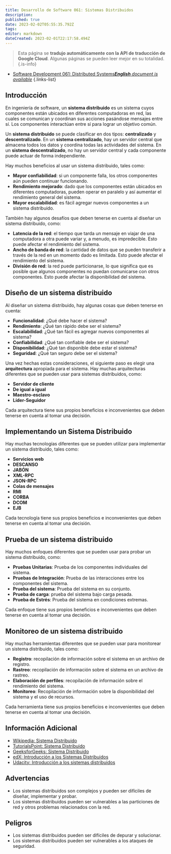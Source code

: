 ```yaml
---
title: Desarrollo de Software 061: Sistemas Distribuidos
description: 
published: true
date: 2023-02-02T05:55:35.792Z
tags: 
editor: markdown
dateCreated: 2023-02-01T22:17:58.494Z
---
```


> Esta página se **tradujo automáticamente con la API de traducción de Google Cloud**.
Algunas páginas se pueden leer mejor en su totalidad.{.is-info}



- [Software Development 061: Distributed Systems***English** document is available*](/en/Knowledge-base/Software-Development/Learning/software-development-061-distributed-systems)
{.links-list}

  
## Introducción
  
  En ingeniería de software, un **sistema distribuido** es un sistema cuyos componentes están ubicados en diferentes computadoras en red, las cuales se comunican y coordinan sus acciones pasándose mensajes entre sí. Los componentes interactúan entre sí para lograr un objetivo común.
  
  Un **sistema distribuido** se puede clasificar en dos tipos: **centralizado** y **descentralizado**. En un **sistema centralizado**, hay un servidor central que almacena todos los datos y coordina todas las actividades del sistema. En un **sistema descentralizado**, no hay un servidor central y cada componente puede actuar de forma independiente.
  
  Hay muchos beneficios al usar un sistema distribuido, tales como:
  
  - **Mayor confiabilidad**: si un componente falla, los otros componentes aún pueden continuar funcionando.
  - **Rendimiento mejorado**: dado que los componentes están ubicados en diferentes computadoras, pueden operar en paralelo y así aumentar el rendimiento general del sistema.
  - **Mayor escalabilidad**: es fácil agregar nuevos componentes a un sistema distribuido.
  
  También hay algunos desafíos que deben tenerse en cuenta al diseñar un sistema distribuido, como:
  
  - **Latencia de la red**: el tiempo que tarda un mensaje en viajar de una computadora a otra puede variar y, a menudo, es impredecible. Esto puede afectar el rendimiento del sistema.
  - **Ancho de banda de red**: la cantidad de datos que se pueden transferir a través de la red en un momento dado es limitada. Esto puede afectar el rendimiento del sistema.
  - **División de red**: la red puede particionarse, lo que significa que es posible que algunos componentes no puedan comunicarse con otros componentes. Esto puede afectar la disponibilidad del sistema.
  
  ## Diseño de un sistema distribuido
  
  Al diseñar un sistema distribuido, hay algunas cosas que deben tenerse en cuenta:
  
  - **Funcionalidad**: ¿Qué debe hacer el sistema?
  - **Rendimiento**: ¿Qué tan rápido debe ser el sistema?
  - **Escalabilidad**: ¿Qué tan fácil es agregar nuevos componentes al sistema?
  - **Confiabilidad**: ¿Qué tan confiable debe ser el sistema?
  - **Disponibilidad**: ¿Qué tan disponible debe estar el sistema?
  - **Seguridad**: ¿Qué tan seguro debe ser el sistema?
  
  Una vez hechas estas consideraciones, el siguiente paso es elegir una **arquitectura** apropiada para el sistema. Hay muchas arquitecturas diferentes que se pueden usar para sistemas distribuidos, como:
  
  - **Servidor de cliente**
  - **De igual a igual**
  - **Maestro-esclavo**
  - **Líder-Seguidor**
  
  Cada arquitectura tiene sus propios beneficios e inconvenientes que deben tenerse en cuenta al tomar una decisión.
  
  ## Implementando un Sistema Distribuido
  
  Hay muchas tecnologías diferentes que se pueden utilizar para implementar un sistema distribuido, tales como:
  
  - **Servicios web**
  - **DESCANSO**
  - **JABÓN**
  - **XML-RPC**
  - **JSON-RPC**
  - **Colas de mensajes**
  - **RMI**
  - **CORBA**
  - **DCOM**
  - **EJB**
  
  Cada tecnología tiene sus propios beneficios e inconvenientes que deben tenerse en cuenta al tomar una decisión.
  
  ## Prueba de un sistema distribuido
  
  Hay muchos enfoques diferentes que se pueden usar para probar un sistema distribuido, como:
  
  - **Pruebas Unitarias**: Prueba de los componentes individuales del sistema.
  - **Pruebas de Integración**: Prueba de las interacciones entre los componentes del sistema.
  - **Prueba del sistema**: Prueba del sistema en su conjunto.
  - **Prueba de carga**: prueba del sistema bajo carga pesada.
  - **Prueba de Estrés**: Prueba del sistema en condiciones extremas.
  
  Cada enfoque tiene sus propios beneficios e inconvenientes que deben tenerse en cuenta al tomar una decisión.
  
  ## Monitoreo de un sistema distribuido
  
  Hay muchas herramientas diferentes que se pueden usar para monitorear un sistema distribuido, tales como:
  
  - **Registro**: recopilación de información sobre el sistema en un archivo de registro.
  - **Rastreo**: recopilación de información sobre el sistema en un archivo de rastreo.
  - **Elaboración de perfiles**: recopilación de información sobre el rendimiento del sistema.
  - **Monitoreo**: Recopilación de información sobre la disponibilidad del sistema y el uso de recursos.
  
  Cada herramienta tiene sus propios beneficios e inconvenientes que deben tenerse en cuenta al tomar una decisión.
  
  ## Información Adicional
  
  - [Wikipedia: Sistema Distribuido](https://en.wikipedia.org/wiki/Distributed_system)
  - [TutorialsPoint: Sistema Distribuido](https://www.tutorialspoint.com/distributed_systems/index.htm)
  - [GeeksforGeeks: Sistema Distribuido](https://www.geeksforgeeks.org/distributed-systems/)
  - [edX: Introducción a los Sistemas Distribuidos](https://www.edx.org/course/introduction-distributed-systems-delftx-ds4ds)
  - [Udacity: Introducción a los sistemas distribuidos](https://www.udacity.com/course/intro-to-distributed-systems--ud615)
  
  ## Advertencias
  
  - Los sistemas distribuidos son complejos y pueden ser difíciles de diseñar, implementar y probar.
  - Los sistemas distribuidos pueden ser vulnerables a las particiones de red y otros problemas relacionados con la red.
  
  ## Peligros
  
  - Los sistemas distribuidos pueden ser difíciles de depurar y solucionar.
  - Los sistemas distribuidos pueden ser vulnerables a los ataques de seguridad.